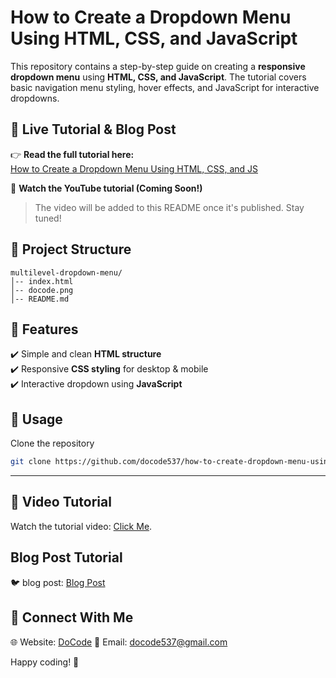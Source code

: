 # How to Create a Dropdown Menu Using HTML, CSS, and JavaScript

This repository contains a step-by-step guide on creating a **responsive dropdown menu** using **HTML, CSS, and JavaScript**. The tutorial covers basic navigation menu styling, hover effects, and JavaScript for interactive dropdowns.

## 🚀 Live Tutorial & Blog Post  

👉 **Read the full tutorial here:**  
[How to Create a Dropdown Menu Using HTML, CSS, and JS](https://docode.co.in/post/how-to-create-dropdown-menu-using-html-css-and-js)  

🎥 **Watch the YouTube tutorial (Coming Soon!)**  

> The video will be added to this README once it's published. Stay tuned!  

## 📂 Project Structure  
```
multilevel-dropdown-menu/
│-- index.html
│-- docode.png
│-- README.md
```

## 🔧 Features  

✔️ Simple and clean **HTML structure**  
✔️ Responsive **CSS styling** for desktop & mobile  
✔️ Interactive dropdown using **JavaScript**  

## 📜 Usage  

Clone the repository  
   ```sh
   git clone https://github.com/docode537/how-to-create-dropdown-menu-using-html-css-and-js.git
   ```
---
## 🎥 Video Tutorial
Watch the tutorial video: [Click Me](#).
## Blog Post Tutorial
🐦 blog post: [Blog Post](https://docode.co.in/post/how-to-create-dropdown-menu-using-html-css-and-js)  
## 📩 Connect With Me
🌐 Website: [DoCode](https://docode.co.in/)
📧 Email: docode537@gmail.com 

Happy coding! 🚀

